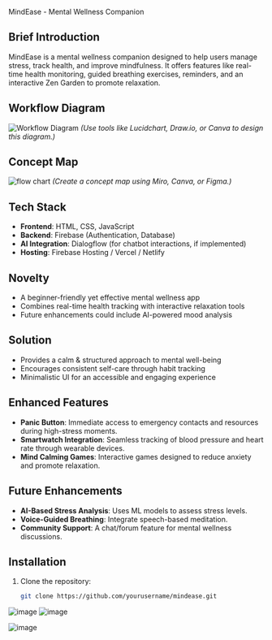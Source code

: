  MindEase - Mental Wellness Companion

## Brief Introduction
MindEase is a mental wellness companion designed to help users manage stress, track health, and improve mindfulness. It offers features like real-time health monitoring, guided breathing exercises, reminders, and an interactive Zen Garden to promote relaxation.

## Workflow Diagram
![Workflow Diagram](path/to/workflow_diagram.png)
*(Use tools like Lucidchart, Draw.io, or Canva to design this diagram.)*

## Concept Map
![flow chart](https://github.com/user-attachments/assets/7fb9ae9d-c895-4bec-af5a-f518be578db3)
*(Create a concept map using Miro, Canva, or Figma.)*

## Tech Stack
- **Frontend**: HTML, CSS, JavaScript
- **Backend**: Firebase (Authentication, Database)
- **AI Integration**: Dialogflow (for chatbot interactions, if implemented)
- **Hosting**: Firebase Hosting / Vercel / Netlify

## Novelty
- A beginner-friendly yet effective mental wellness app
- Combines real-time health tracking with interactive relaxation tools
- Future enhancements could include AI-powered mood analysis

## Solution
- Provides a calm & structured approach to mental well-being
- Encourages consistent self-care through habit tracking
- Minimalistic UI for an accessible and engaging experience

## Enhanced Features
- **Panic Button**: Immediate access to emergency contacts and resources during high-stress moments.
- **Smartwatch Integration**: Seamless tracking of blood pressure and heart rate through wearable devices.
- **Mind Calming Games**: Interactive games designed to reduce anxiety and promote relaxation.

## Future Enhancements
- **AI-Based Stress Analysis**: Uses ML models to assess stress levels.
- **Voice-Guided Breathing**: Integrate speech-based meditation.
- **Community Support**: A chat/forum feature for mental wellness discussions.

## Installation
1. Clone the repository:
   ```bash
   git clone https://github.com/yourusername/mindease.git

 ![image](https://github.com/user-attachments/assets/e4b6e30a-f7e2-4f9d-b8a9-1278d60100db)
![image](https://github.com/user-attachments/assets/e8b64588-27f4-41aa-b33a-9fc1fe9c7e1d)

![image](https://github.com/user-attachments/assets/3baf4d98-ca6e-4034-9cc0-38c7dd51977f)


